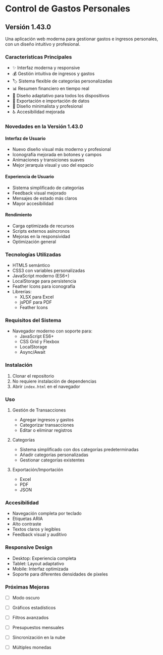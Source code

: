 # Control de Gastos Personales

## Versión 1.43.0

Una aplicación web moderna para gestionar gastos e ingresos personales, con un diseño intuitivo y profesional.

### Características Principales

- ✨ Interfaz moderna y responsive
- 💰 Gestión intuitiva de ingresos y gastos
- 🏷️ Sistema flexible de categorías personalizadas
- 📊 Resumen financiero en tiempo real
- 📱 Diseño adaptativo para todos los dispositivos
- 💾 Exportación e importación de datos
- 🎨 Diseño minimalista y profesional
- ♿ Accesibilidad mejorada

### Novedades en la Versión 1.43.0

#### Interfaz de Usuario

- Nuevo diseño visual más moderno y profesional
- Iconografía mejorada en botones y campos
- Animaciones y transiciones suaves
- Mejor jerarquía visual y uso del espacio

#### Experiencia de Usuario

- Sistema simplificado de categorías
- Feedback visual mejorado
- Mensajes de estado más claros
- Mayor accesibilidad

#### Rendimiento

- Carga optimizada de recursos
- Scripts externos asíncronos
- Mejoras en la responsividad
- Optimización general

### Tecnologías Utilizadas

- HTML5 semántico
- CSS3 con variables personalizadas
- JavaScript moderno (ES6+)
- LocalStorage para persistencia
- Feather Icons para iconografía
- Librerías:
  - XLSX para Excel
  - jsPDF para PDF
  - Feather Icons

### Requisitos del Sistema

- Navegador moderno con soporte para:
  - JavaScript ES6+
  - CSS Grid y Flexbox
  - LocalStorage
  - Async/Await

### Instalación

1. Clonar el repositorio
2. No requiere instalación de dependencias
3. Abrir `index.html` en el navegador

### Uso

1. Gestión de Transacciones

   - Agregar ingresos y gastos
   - Categorizar transacciones
   - Editar o eliminar registros

2. Categorías

   - Sistema simplificado con dos categorías predeterminadas
   - Añadir categorías personalizadas
   - Gestionar categorías existentes

3. Exportación/Importación
   - Excel
   - PDF
   - JSON

### Accesibilidad

- Navegación completa por teclado
- Etiquetas ARIA
- Alto contraste
- Textos claros y legibles
- Feedback visual y auditivo

### Responsive Design

- Desktop: Experiencia completa
- Tablet: Layout adaptativo
- Mobile: Interfaz optimizada
- Soporte para diferentes densidades de píxeles

### Próximas Mejoras

- [ ] Modo oscuro
- [ ] Gráficos estadísticos
- [ ] Filtros avanzados
- [ ] Presupuestos mensuales
- [ ] Sincronización en la nube
- [ ] Múltiples monedas

